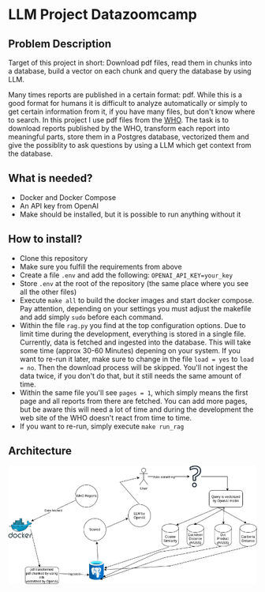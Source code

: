 # LLM Project Datazoomcamp

## Problem Description
Target of this project in short: Download pdf files, read them in chunks into a database, build a vector on each chunk and query the database by using LLM.

Many times reports are published in a certain format: pdf. While this is a good format for humans it is difficult to analyze automatically or simply to get certain information from it, if you have many files, but don't know where to search.
In this project I use pdf files from the [WHO](https://www.who.int/europe/publications/i). The task is to download reports published by the WHO, transform each report into meaningful parts, store them in a Postgres database, vectorized them and give the possiblity to ask questions by using a LLM which get context from the database.

## What is needed?
* Docker and Docker Compose
* An API key from OpenAI
* Make should be installed, but it is possible to run anything without it

## How to install?
* Clone this repository
* Make sure you fulfill the requirements from above
* Create a file `.env` and add the following: `OPENAI_API_KEY=your_key`
* Store `.env` at the root of the repository (the same place where you see all the other files)
* Execute `make all` to build the docker images and start docker compose. Pay attention, depending on your settings you must adjust the makefile and add simply `sudo` before each command.
* Within the file `rag.py` you find at the top configuration options. Due to limit time during the development, everything is stored in a single file. Currently, data is fetched and ingested into the database. This will take some time (approx 30-60 Minutes) depening on your system. If you want to re-run it later, make sure to change in the file `load = yes` to `load = no`. Then the download process will be skipped. You'll not ingest the data twice, if you don't do that, but it still needs the same amount of time.
* Within the same file you'll see `pages = 1`, which simply means the first page and all reports from there are fetched. You can add more pages, but be aware this will need a lot of time and during the development the web site of the WHO doesn't react from time to time.
* If you want to re-run, simply execute `make run_rag`

## Architecture
![](https://github.com/thorstenfoltz/llm_rag/blob/master/arch.png)